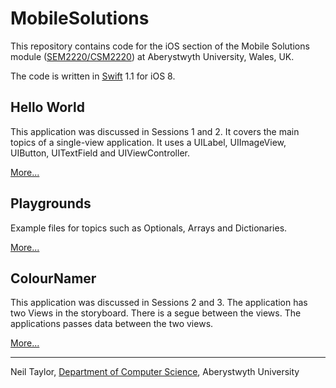 # MobileSolutions
This repository contains code for the iOS section of the Mobile Solutions module ([SEM2220/CSM2220](http://www.aber.ac.uk/en/modules/deptcurrent/?m=CSM2220)) at Aberystwyth University, Wales, UK. 

The code is written in [Swift](http://developer.apple.com/swift) 1.1 for iOS 8. 

## Hello World
This application was discussed in Sessions 1 and 2. It covers the main topics of a single-view application. It uses a UILabel, UIImageView, UIButton, UITextField and UIViewController.  

[More...](http://www.github.com/digidol/MobileSolutions/tree/master/HelloWorld)

## Playgrounds 
Example files for topics such as Optionals, Arrays and Dictionaries. 

[More...](http://www.github.com/digidol/MobileSolutions/tree/master/Playgrounds)

## ColourNamer 
This application was discussed in Sessions 2 and 3. The application has two Views in the storyboard. There is a segue between the views. The applications passes data between the two views. 

[More...](http://www.github.com/digidol/MobileSolutions/tree/master/ColourNamer)


---

Neil Taylor, [Department of Computer Science](http://www.aber.ac.uk/en/cs/), Aberystwyth University
